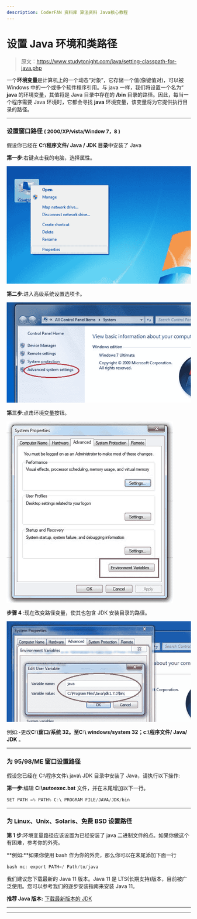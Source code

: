 ```yaml
---
description: CoderFAN 资料库 算法资料 Java核心教程
---
```


# 设置 Java 环境和类路径

> 原文：<https://www.studytonight.com/java/setting-classpath-for-java.php>

一个**环境变量**是计算机上的一个动态“对象”，它存储一个值(像键值对)，可以被 Windows 中的一个或多个软件程序引用。与 java 一样，我们将设置一个名为“ **java** 的环境变量，其值将是 Java 目录中存在的 **/bin** 目录的路径。因此，每当一个程序需要 Java 环境时，它都会寻找 **java** 环境变量，该变量将为它提供执行目录的路径。

* * *

### 设置窗口路径 <small>( 2000/XP/vista/Window 7，8 )</small>

假设你已经在 **C:\程序文件/ Java / JDK 目录**中安装了 Java

**第一步**:右键点击我的电脑，选择属性。

![setting classpath in java](img/2fd7b30b12674510fefb971bb3b4bc46.png)

**第二步**:进入高级系统设置选项卡。

![setting classpath in java](img/b1f1bbbc7f236ef837889c1151f8e714.png)

**第三步**:点击环境变量按钮。

![setting classpath in java](img/8930c4987c9460a1b59a411a2d71aabc.png)

**步骤 4** :现在改变路径变量，使其也包含 JDK 安装目录的路径。

![setting classpath in java](img/2f08c32530ea600ee304589c575347db.png)

例如:-更改**C:\窗口/系统 32。**至**C:\ windows/system 32；c:\程序文件/ Java/ JDK** 。

* * *

### 为 95/98/ME 窗口设置路径

假设您已经在 C:\程序文件\ java\ JDK 目录中安装了 Java，请执行以下操作:

**第一步**:编辑 **C:\autoexec.bat** 文件，并在末尾增加以下一行。

```java
SET PATH =% PATH% C:\ PROGRAM FILE/JAVA/JDK/bin 
```

* * *

### 为 Linux、Unix、Solaris、免费 BSD 设置路径

**第 1 步**:环境变量路径应该设置为已经安装了 java 二进制文件的点。如果你做这个有困难，参考你的外壳。

**例如:**如果你使用 bash 作为你的外壳，那么你可以在末尾添加下面一行

```java
bash mc: export PATH=/ Path/to/java 
```

我们建议您下载最新的 Java 11 版本。Java 11 是 LTS(长期支持)版本，目前被广泛使用。您可以参考我们的逐步安装指南来安装 Java 11。

**推荐 Java 版本:** [下载最新版本的 JDK](https://www.studytonight.com/post/step-by-step-guide-to-install-jdk-11-on-windows)

* * *

* * *